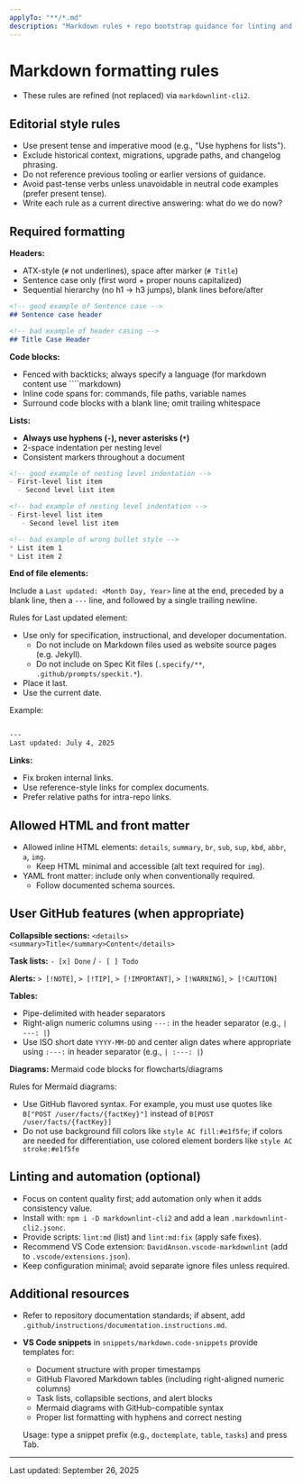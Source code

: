 ```yaml
---
applyTo: "**/*.md"
description: "Markdown rules + repo bootstrap guidance for linting and formatting"
---
```


# Markdown formatting rules

- These rules are refined (not replaced) via `markdownlint-cli2`.

## Editorial style rules

- Use present tense and imperative mood (e.g., "Use hyphens for lists").
- Exclude historical context, migrations, upgrade paths, and changelog phrasing.
- Do not reference previous tooling or earlier versions of guidance.
- Avoid past-tense verbs unless unavoidable in neutral code examples (prefer present tense).
- Write each rule as a current directive answering: what do we do now?

## Required formatting

**Headers:**

- ATX-style (`#` not underlines), space after marker (`# Title`)
- Sentence case only (first word + proper nouns capitalized)
- Sequential hierarchy (no h1 → h3 jumps), blank lines before/after

```markdown
<!-- good example of Sentence case -->
## Sentence case header

<!-- bad example of header casing -->
## Title Case Header
```

**Code blocks:**

- Fenced with backticks; always specify a language (for markdown content use ````markdown)
- Inline code spans for: commands, file paths, variable names
- Surround code blocks with a blank line; omit trailing whitespace

**Lists:**

- **Always use hyphens (`-`), never asterisks (`*`)**
- 2-space indentation per nesting level
- Consistent markers throughout a document

```markdown
<!-- good example of nesting level indentation -->
- First-level list item
  - Second level list item

<!-- bad example of nesting level indentation -->
- First-level list item
   - Second level list item

<!-- bad example of wrong bullet style -->
* List item 1
* List item 2
```

**End of file elements:**

Include a `Last updated: <Month Day, Year>` line at the end, preceded by a blank line, then a `---` line, and followed by a single trailing newline.

Rules for Last updated element:

- Use only for specification, instructional, and developer documentation.
  - Do not include on Markdown files used as website source pages (e.g. Jekyll).
  - Do not include on Spec Kit files (`.specify/**`, `.github/prompts/speckit.*`).
- Place it last.
- Use the current date.

Example:

```markdown

---
Last updated: July 4, 2025

```

**Links:**

- Fix broken internal links.
- Use reference-style links for complex documents.
- Prefer relative paths for intra-repo links.

## Allowed HTML and front matter

- Allowed inline HTML elements: `details`, `summary`, `br`, `sub`, `sup`, `kbd`, `abbr`, `a`, `img`.
  - Keep HTML minimal and accessible (alt text required for `img`).
- YAML front matter: include only when conventionally required.
  - Follow documented schema sources.

## User GitHub features (when appropriate)

**Collapsible sections:** `<details><summary>Title</summary>Content</details>`

**Task lists:** `- [x] Done` / `- [ ] Todo`

**Alerts:** `> [!NOTE]`, `> [!TIP]`, `> [!IMPORTANT]`, `> [!WARNING]`, `> [!CAUTION]`

**Tables:**

- Pipe-delimited with header separators
- Right-align numeric columns using `---:` in the header separator (e.g., `| ---: |`)
- Use ISO short date `YYYY-MM-DD` and center align dates where appropriate using `:---:` in header separator (e.g., `| :---: |`)

**Diagrams:** Mermaid code blocks for flowcharts/diagrams

Rules for Mermaid diagrams:

- Use GitHub flavored syntax. For example, you must use quotes like `B["POST /user/facts/{factKey}"]` instead of `B[POST /user/facts/{factKey}]`
- Do not use background fill colors like `style AC fill:#e1f5fe`; if colors are needed for differentiation, use colored element borders like `style AC stroke:#e1f5fe`

## Linting and automation (optional)

- Focus on content quality first; add automation only when it adds consistency value.
- Install with: `npm i -D markdownlint-cli2` and add a lean `.markdownlint-cli2.jsonc`.
- Provide scripts: `lint:md` (list) and `lint:md:fix` (apply safe fixes).
- Recommend VS Code extension: `DavidAnson.vscode-markdownlint` (add to `.vscode/extensions.json`).
- Keep configuration minimal; avoid separate ignore files unless required.

## Additional resources

- Refer to repository documentation standards; if absent, add `.github/instructions/documentation.instructions.md`.
- **VS Code snippets** in `snippets/markdown.code-snippets` provide templates for:

  - Document structure with proper timestamps
  - GitHub Flavored Markdown tables (including right-aligned numeric columns)
  - Task lists, collapsible sections, and alert blocks
  - Mermaid diagrams with GitHub-compatible syntax
  - Proper list formatting with hyphens and correct nesting

  Usage: type a snippet prefix (e.g., `doctemplate`, `table`, `tasks`) and press Tab.

---
Last updated: September 26, 2025
